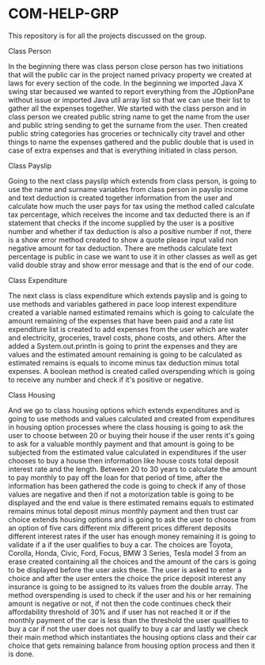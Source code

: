 # COM-HELP-GRP
This repository is for all the projects discussed on the group.

Class Person

In the beginning there was class person close person has two initiations that will the public car in the project named privacy property we created at laws for every section of the code. In the beginning we imported Java X swing star becaused we wanted to report everything from the JOptionPane without issue or imported Java util array list so that we can use their  list to gather all the expenses together. We started with the class person and in class person we created public string name to get the name from the user and public string sending to get the surname from the user. Then created public string categories has groceries or technically city travel  and other things to name the expenses gathered and the public double that is used in case of extra expenses and that is everything initiated in class person.

Class Payslip

 Going to the next class payslip which extends from class person, is going to use the name and surname variables from class person  in payslip income and text deduction is created together information from the user and calculate how much the user pays for tax using the method called calculate tax percentage, which receives the income and tax deducted there is an if statement that checks if the income supplied by the user is a positive number and whether if tax deduction is also a positive number if not, there is a show error method created to show a quote please input valid non negative amount for tax deduction. There are methods calculate text percentage is public in case we want to use it in other classes as well as get valid double stray and show error message and that is the end of our code.

Class Expenditure

 The next class is class expenditure which extends payslip and is going to use methods and variables gathered in pace loop interest expenditure created a variable named estimated remains which is going to calculate the amount remaining of the expenses that have been paid and a rate list expenditure list is created to add expenses from the user which are water and electricity, groceries, travel costs, phone costs, and others.
 After the added a System.out.printIn is going to print the expenses and they are values and the estimated amount remaining is going to be calculated as estimated remains is equals to income minus  tax deduction minus total expenses. A boolean method is created called overspending which is going to receive any number and check if it's positive or negative.

Class Housing

 And we go to class housing options which extends expenditures and is going to use methods and values calculated and created from expenditures in housing option processes where the class housing is going to ask the user to choose between 20 or buying their house if the user rents it's going to ask for a valuable monthly payment and that amount is going to be subjected from the estimated value calculated in expenditures if the user chooses to buy a house then information like house costs total deposit interest rate and the length.
 Between 20 to 30 years to calculate the amount to pay monthly to pay off the loan for that period of time, after the information has been gathered the code is going to check if any of those values are negative and then if not a motorization table is going to be displayed and the end value is there estimated remains equals to estimated remains minus total deposit minus monthly payment and then trust car choice extends housing options and is going to ask the user to choose from an option of five cars different mix different prices different deposits different interest rates if the user has enough money remaining it is going to validate if a if the user qualifies to buy a car.
 The choices are Toyota, Corolla, Honda, Civic, Ford, Focus, BMW 3 Series, Tesla model 3 from an erase created containing all the choices and the amount of the cars is going to be displayed before the user asks these. The user is asked to enter a choice and after the user enters the choice the price deposit interest any insurance is going to be assigned to its values from the double array. The method overspending is used to check if the user and his or her remaining amount is negative or not, if not then the code continues check their affordability threshold of 30% and if user has not reached it or if the monthly payment of the car is less than the threshold the user qualifies to buy a car if not the user does not qualify to buy a car and lastly we check their main method which instantiates the housing options class and their car choice that gets remaining balance from housing option process and then it is done.
